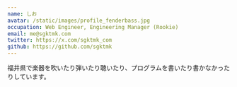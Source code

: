 ```yaml
---
name: しお
avatar: /static/images/profile_fenderbass.jpg
occupation: Web Engineer, Engineering Manager (Rookie)
email: me@sgktmk.com
twitter: https://x.com/sgktmk_com
github: https://github.com/sgktmk
---
```


福井県で楽器を吹いたり弾いたり聴いたり、プログラムを書いたり書かなかったりしています。  